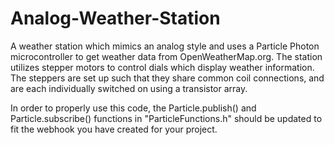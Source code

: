 # Analog-Weather-Station
A weather station which mimics an analog style and uses a Particle Photon microcontroller to get weather data from OpenWeatherMap.org.
The station utilizes stepper motors to control dials which display weather information. The steppers are set up such that they share common coil connections, and are each individually switched on using a transistor array.

In order to properly use this code, the Particle.publish() and Particle.subscribe() functions in "ParticleFunctions.h" should be updated to fit the webhook you have created for your project.
